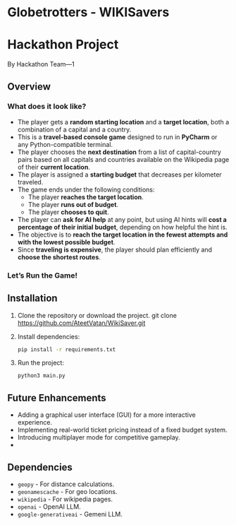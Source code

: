 # Globetrotters - WIKISavers

# Hackathon Project
By Hackathon Team—1

## Overview
### What does it look like?
- The player gets a **random starting location** and a **target location**, both a combination of a capital and a country.
- This is a **travel-based console game** designed to run in **PyCharm** or any Python-compatible terminal.
- The player chooses the **next destination** from a list of capital-country pairs based on all capitals and countries available on the Wikipedia page of their **current location**.
- The player is assigned a **starting budget** that decreases per kilometer traveled.
- The game ends under the following conditions:
  - The player **reaches the target location**.
  - The player **runs out of budget**.
  - The player **chooses to quit**.
- The player can **ask for AI help** at any point, but using AI hints will **cost a percentage of their initial budget**, depending on how helpful the hint is.
- The objective is to **reach the target location in the fewest attempts and with the lowest possible budget**.
- Since **traveling is expensive**, the player should plan efficiently and **choose the shortest routes**.

### Let’s Run the Game!

## Installation
1. Clone the repository or download the project.
git clone https://github.com/AteetVatan/WikiSaver.git

2. Install dependencies:
   ```bash
   pip install -r requirements.txt
   ```
3. Run the project:
   ```bash
   python3 main.py
   ```
## Future Enhancements
- Adding a graphical user interface (GUI) for a more interactive experience.
- Implementing real-world ticket pricing instead of a fixed budget system.
- Introducing multiplayer mode for competitive gameplay.
- 
## Dependencies
- `geopy` - For distance calculations.
- `geonamescache` - For geo locations.
- `wikipedia` - For wikipedia pages.
- `openai` - OpenAI LLM.
- `google-generativeai` - Gemeni LLM.
